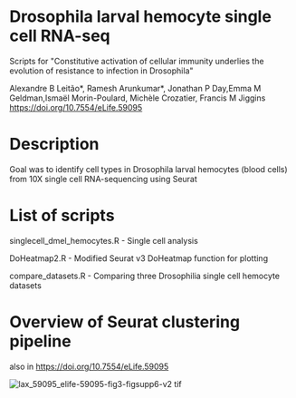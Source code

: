 # Drosophila larval hemocyte single cell RNA-seq
Scripts for "Constitutive activation of cellular immunity underlies the evolution of resistance to infection in Drosophila"

Alexandre B Leitão*, Ramesh Arunkumar*, Jonathan P Day,Emma M Geldman,Ismaël Morin-Poulard, Michèle Crozatier, Francis M Jiggins 
https://doi.org/10.7554/eLife.59095

# Description
Goal was to identify cell types in Drosophila larval hemocytes (blood cells) from 10X single cell RNA-sequencing using Seurat

# List of scripts

singlecell_dmel_hemocytes.R - Single cell analysis

DoHeatmap2.R - Modified Seurat v3 DoHeatmap function for plotting

compare_datasets.R - Comparing three Drosophilia single cell hemocyte datasets

# Overview of Seurat clustering pipeline 
also in https://doi.org/10.7554/eLife.59095

![lax_59095_elife-59095-fig3-figsupp6-v2 tif](https://github.com/arunkumarramesh/dmel_scRNA_hemocyte/assets/23363383/7558021d-a96e-40fc-bb7e-738795f489c8)




